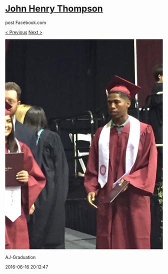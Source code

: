 # [John Henry Thompson](../README.md)
post Facebook.com

[< Previous](2016-06-16-9.md) [Next >](2016-06-16-11.md)

[![](../media/2016-06-16/AJ-Graduation-4.jpg)](../README.md)

AJ-Graduation

2016-06-16 20:12:47